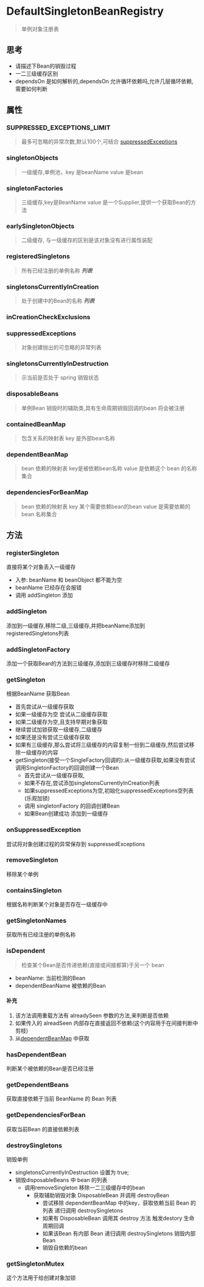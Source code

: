 
# DefaultSingletonBeanRegistry
> 单例对象注册表
## 思考
* 请描述下Bean的销毁过程
* 一二三级缓存区别
* dependsOn 是如何解析的,dependsOn 允许循环依赖吗,允许几层循环依赖,需要如何判断
## 属性
### SUPPRESSED_EXCEPTIONS_LIMIT
>最多可忽略的异常次数,默认100个,可结合 [suppressedExceptions](#suppressedExceptions)
### singletonObjects
>一级缓存,单例池，key 是beanName value 是bean
### singletonFactories
>三级缓存,key是BeanName value 是一个Supplier,提供一个获取Bean的方法
### earlySingletonObjects
>二级缓存, 与一级缓存的区别是该对象没有进行属性装配
### registeredSingletons
>所有已经注册的单例名称 ***列表***
### singletonsCurrentlyInCreation
>处于创建中的Bean的名称 ***列表***
### inCreationCheckExclusions

### suppressedExceptions
>对象创建抛出的可忽略的异常列表
### singletonsCurrentlyInDestruction
>示当前是否处于 spring 销毁状态
### disposableBeans
>单例Bean 销毁时的辅助类,具有生命周期销毁回调的bean 将会被注册
### containedBeanMap
>包含关系的映射表 key 是外部bean名称
### dependentBeanMap
>bean 依赖的映射表 key是被依赖bean名称 value 是依赖这个 bean 的名称集合
### dependenciesForBeanMap
>bean 依赖的映射表 key 某个需要依赖bean的bean value 是需要依赖的 bean 名称集合
## 方法
### registerSingleton
 直接将某个对象丢入一级缓存
  * 入参: beanName 和 beanObject 都不能为空
  * beanName 已经存在会报错
  * 调用 addSingleton 添加
### addSingleton
 添加到一级缓存,移除二级,三级缓存,并把beanName添加到 registeredSingletons列表
### addSingletonFactory
 添加一个获取Bean的方法到三级缓存,添加到三级缓存时移除二级缓存
### getSingleton
根据BeanName 获取Bean 
  * 首先尝试从一级缓存获取
  * 如果一级缓存为空 尝试从二级缓存获取
  * 如果二级缓存为空,且支持早期对象获取
  * 继续尝试加锁获取一级缓存,二级缓存
  * 如果还是没有尝试三级缓存获取
  * 如果有三级缓存,那么尝试将三级缓存的内容复制一份到二级缓存,然后尝试移除一级缓存的内容
* getSingleton(接受一个SingleFactory回调的):从一级缓存获取,如果没有尝试调用SingletonFactory的回调创建一个Bean
  * 首先尝试从一级缓存获取,
  * 如果不存在,尝试添加singletonsCurrentlyInCreation列表
  * 如果suppressedExceptions为空,初始化suppressedExceptions空列表(乐观加锁)
  * 调用 singletonFactory 的回调创建Bean
  * 如果Bean创建成功 添加到一级缓存
### onSuppressedException
 尝试将对象创建过程的异常保存到 suppressedExceptions
### removeSingleton
 移除某个单例
### containsSingleton
 根据名称判断某个对象是否存在一级缓存中
### getSingletonNames
 获取所有已经注册的单例名称
### isDependent
>检查某个Bean是否传递依赖(直接或间接都算)于另一个 bean
* beanName: 当前检测的Bean
* dependentBeanName 被依赖的Bean

#### 补充
1. 该方法调用重载方法有 alreadySeen 参数的方法,来判断是否依赖
2. 如果传入的 alreadSeen 内部存在直接返回不依赖(这个内容用于在间接判断中剪枝)
3. 从[dependentBeanMap](#dependentBeanMap) 中获取
### hasDependentBean
 判断某个被依赖的Bean是否已经注册
### getDependentBeans
 获取直接依赖于当前 BeanName 的 Bean 列表
### getDependenciesForBean
 获取当前Bean 的直接依赖列表
### destroySingletons
 销毁单例
  * singletonsCurrentlyInDestruction 设置为 true;
  * 销毁disposableBeans 中 bean 的列表
    * 调用removeSingleton 移除一二三级缓存中的bean
      * 获取辅助销毁对象 DisposableBean 并调用 destroyBean
        * 尝试移除 dependentBeanMap 中的key，获取依赖当前 Bean 的列表 递归调用 destroySingletons
        * 如果有 DisposableBean 调用其 destroy 方法 触发destory 生命周期回调
        * 如果该Bean 有内部 Bean 递归调用 destroySingletons 销毁内部Bean
        * 销毁自依赖的bean
### getSingletonMutex
这个方法用于给创建对象加锁